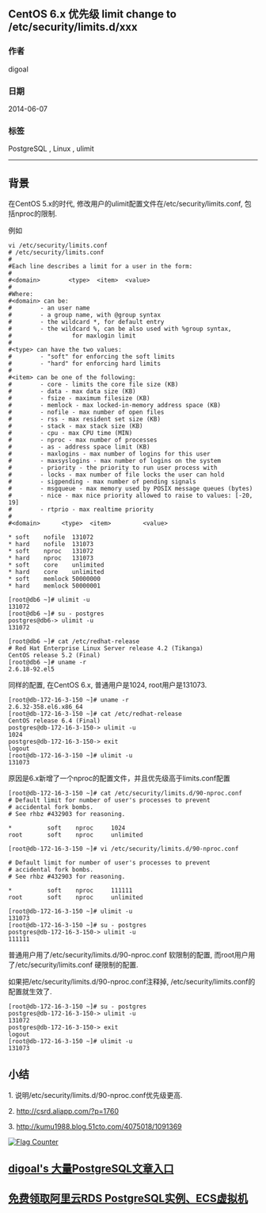 ## CentOS 6.x 优先级 limit change to /etc/security/limits.d/xxx  
                                                               
### 作者                                                               
digoal                                                               
                                                               
### 日期                                                               
2014-06-07                                                             
                                                               
### 标签                                                               
PostgreSQL , Linux , ulimit    
                                                               
----                                                               
                                                               
## 背景        
在CentOS 5.x的时代, 修改用户的ulimit配置文件在/etc/security/limits.conf, 包括nproc的限制.  
  
例如  
  
```  
vi /etc/security/limits.conf  
# /etc/security/limits.conf  
#  
#Each line describes a limit for a user in the form:  
#  
#<domain>        <type>  <item>  <value>  
#  
#Where:  
#<domain> can be:  
#        - an user name  
#        - a group name, with @group syntax  
#        - the wildcard *, for default entry  
#        - the wildcard %, can be also used with %group syntax,  
#                 for maxlogin limit  
#  
#<type> can have the two values:  
#        - "soft" for enforcing the soft limits  
#        - "hard" for enforcing hard limits  
#  
#<item> can be one of the following:  
#        - core - limits the core file size (KB)  
#        - data - max data size (KB)  
#        - fsize - maximum filesize (KB)  
#        - memlock - max locked-in-memory address space (KB)  
#        - nofile - max number of open files  
#        - rss - max resident set size (KB)  
#        - stack - max stack size (KB)  
#        - cpu - max CPU time (MIN)  
#        - nproc - max number of processes  
#        - as - address space limit (KB)  
#        - maxlogins - max number of logins for this user  
#        - maxsyslogins - max number of logins on the system  
#        - priority - the priority to run user process with  
#        - locks - max number of file locks the user can hold  
#        - sigpending - max number of pending signals  
#        - msgqueue - max memory used by POSIX message queues (bytes)  
#        - nice - max nice priority allowed to raise to values: [-20, 19]  
#        - rtprio - max realtime priority  
#  
#<domain>      <type>  <item>         <value>  
  
* soft    nofile  131072  
* hard    nofile  131073  
* soft    nproc   131072  
* hard    nproc   131073  
* soft    core    unlimited  
* hard    core    unlimited  
* soft    memlock 50000000  
* hard    memlock 50000001  
  
[root@db6 ~]# ulimit -u  
131072  
[root@db6 ~]# su - postgres  
postgres@db6-> ulimit -u  
131072  
  
[root@db6 ~]# cat /etc/redhat-release   
# Red Hat Enterprise Linux Server release 4.2 (Tikanga)  
CentOS release 5.2 (Final)  
[root@db6 ~]# uname -r  
2.6.18-92.el5  
```  
  
同样的配置, 在CentOS 6.x, 普通用户是1024, root用户是131073.  
  
```  
[root@db-172-16-3-150 ~]# uname -r  
2.6.32-358.el6.x86_64  
[root@db-172-16-3-150 ~]# cat /etc/redhat-release   
CentOS release 6.4 (Final)  
postgres@db-172-16-3-150-> ulimit -u  
1024  
postgres@db-172-16-3-150-> exit  
logout  
[root@db-172-16-3-150 ~]# ulimit -u  
131073  
```  
  
原因是6.x新增了一个nproc的配置文件，并且优先级高于limits.conf配置  
  
```  
[root@db-172-16-3-150 ~]# cat /etc/security/limits.d/90-nproc.conf   
# Default limit for number of user's processes to prevent  
# accidental fork bombs.  
# See rhbz #432903 for reasoning.  
  
*          soft    nproc     1024  
root       soft    nproc     unlimited  
```  
  
```  
[root@db-172-16-3-150 ~]# vi /etc/security/limits.d/90-nproc.conf   
  
# Default limit for number of user's processes to prevent  
# accidental fork bombs.  
# See rhbz #432903 for reasoning.  
  
*          soft    nproc     111111  
root       soft    nproc     unlimited  
  
[root@db-172-16-3-150 ~]# ulimit -u  
131073  
[root@db-172-16-3-150 ~]# su - postgres  
postgres@db-172-16-3-150-> ulimit -u  
111111  
```  
  
普通用户用了/etc/security/limits.d/90-nproc.conf 软限制的配置, 而root用户用了/etc/security/limits.conf 硬限制的配置.  
  
如果把/etc/security/limits.d/90-nproc.conf注释掉, /etc/security/limits.conf的配置就生效了.  
  
```  
[root@db-172-16-3-150 ~]# su - postgres  
postgres@db-172-16-3-150-> ulimit -u  
131072  
postgres@db-172-16-3-150-> exit  
logout  
[root@db-172-16-3-150 ~]# ulimit -u  
131073  
```  
  
## 小结  
1\. 说明/etc/security/limits.d/90-nproc.conf优先级更高.  
  
2\. http://csrd.aliapp.com/?p=1760  
  
3\. http://kumu1988.blog.51cto.com/4075018/1091369  
  
<a rel="nofollow" href="http://info.flagcounter.com/h9V1"  ><img src="http://s03.flagcounter.com/count/h9V1/bg_FFFFFF/txt_000000/border_CCCCCC/columns_2/maxflags_12/viewers_0/labels_0/pageviews_0/flags_0/"  alt="Flag Counter"  border="0"  ></a>  
  
  
  
  
  
  
## [digoal's 大量PostgreSQL文章入口](https://github.com/digoal/blog/blob/master/README.md "22709685feb7cab07d30f30387f0a9ae")
  
  
## [免费领取阿里云RDS PostgreSQL实例、ECS虚拟机](https://free.aliyun.com/ "57258f76c37864c6e6d23383d05714ea")
  
